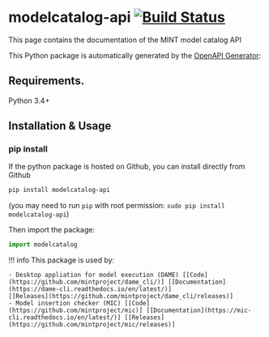 # modelcatalog-api [![Build Status](https://travis-ci.org/mintproject/model-catalog-python-api-client.svg?branch=master)](https://travis-ci.org/mintproject/model-catalog-python-api-client)
This page contains the documentation of the MINT model catalog API

This Python package is automatically generated by the [OpenAPI Generator](https://openapi-generator.tech):

## Requirements.

Python 3.4+

## Installation & Usage
### pip install

If the python package is hosted on Github, you can install directly from Github

```sh
pip install modelcatalog-api
```
(you may need to run `pip` with root permission: `sudo pip install modelcatalog-api`)

Then import the package:
```python
import modelcatalog 
```

!!! info
    This package is used by:

    - Desktop appliation for model execution (DAME) [[Code](https://github.com/mintproject/dame_cli/)] [[Documentation](https://dame-cli.readthedocs.io/en/latest/)]                 [[Releases](https://github.com/mintproject/dame_cli/releases)]
    - Model insertion checker (MIC) [[Code](https://github.com/mintproject/mic)] [[Documentation](https://mic-cli.readthedocs.io/en/latest/)] [[Releases](https://github.com/mintproject/mic/releases)]
